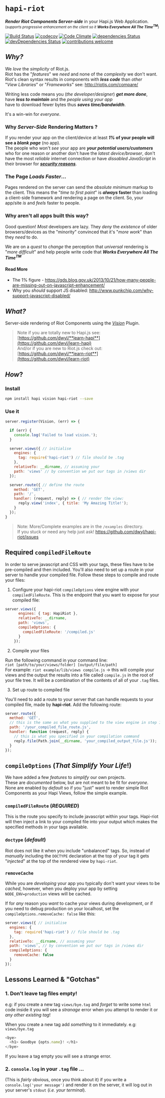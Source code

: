 # `hapi-riot`

***Render Riot Components Server-side*** in your Hapi.js Web Application.  
<small>(_supports progressive enhancement on the client so it **Works Everywhere All The Time<sup>TM</sup>**_)</small>

[![Build Status](https://travis-ci.org/dwyl/hapi-riot.svg?branch=master)](https://travis-ci.org/dwyl/hapi-riot)
[![codecov](https://codecov.io/gh/dwyl/hapi-riot/branch/master/graph/badge.svg)](https://codecov.io/gh/dwyl/hapi-riot)
[![Code Climate](https://codeclimate.com/github/dwyl/hapi-riot/badges/gpa.svg)](https://codeclimate.com/github/dwyl/hapi-riot)
[![dependencies Status](https://david-dm.org/dwyl/hapi-riot/status.svg)](https://david-dm.org/dwyl/hapi-riot)
[![devDependencies Status](https://david-dm.org/dwyl/hapi-riot/dev-status.svg)](https://david-dm.org/dwyl/hapi-riot?type=dev)
[![contributions welcome](https://img.shields.io/badge/contributions-welcome-brightgreen.svg?style=flat)](https://github.com/dwyl/hapi-riot/issues)

## _Why?_

We _love_ the _simplicity_ of Riot.js.  
Riot has the "_features_" we _need_ and none of the _complexity_ we don't want.  
Riot's clean syntax results in components with ***less code*** than _other_  
"_View Libraries_" or "_Frameworks_" see: http://riotjs.com/compare/

Writing less code means you (_the developer/designer_) _**get more done**_,  
have _**less to maintain**_ and the _people using your app_  
have to download fewer bytes thus _**saves time/bandwidth**_.

It's a win-win for _everyone_.

### Why _Server-Side_ Rendering Matters ?

If you render your app on the client/device at least
**_1%_ of your people will see a _blank page_** (no app).  
The people who won't _see_ your app are _**your potential users/customers**_ who
for one reason or another don't have the _latest device/browser_,
don't have the most _reliable_ internet connection
or have _dissabled JavaScript_ in their browser for [_**security reasons**_](http://programmers.stackexchange.com/questions/26179/why-do-people-disable-javascript).

### The Page _Loads Faster_...

Pages rendered on the server can send the _absolute minimum_ markup to the client.
This means the "_time to first paint_" is **_always_ faster** than loading a client-side framework
and rendering a page on the client. So, your app/site _is_ and _feels_ faster to people.

### Why aren't all apps built this way?

Good question! _Most_ developers are lazy. They _deny_ the _existence_ of
older browsers/devices as the "minority" convinced that it's "_more work_"
than they _need_ to do.

We are on a _quest_ to _change_ the perception that _universal_ rendering is
"_more difficult_" and help people write code that _**Works Everywhere All The Time<sup>TM</sup>**_

#### Read More

+ The 1% figure - https://gds.blog.gov.uk/2013/10/21/how-many-people-are-missing-out-on-javascript-enhancement/
+ Why you _should_ support JS disabled: http://www.punkchip.com/why-support-javascript-disabled/


## _What?_

Server-side rendering of Riot Components using the [_Vision_](https://github.com/hapijs/vision) Plugin.


> Note if you are totally new to Hapi.js see:
[https://github.com/dwyl/**learn-hapi**](https://github.com/dwyl/learn-hapi)  
> And/or if you are new to Riot.js check out:
[https://github.com/dwyl/**learn-riot**](https://github.com/dwyl/learn-riot)


## _How_?

### Install

```sh
npm install hapi vision hapi-riot --save
```

### Use it

```js
server.register(Vision, (err) => {

  if (err) {
    console.log('Failed to load vision.');
  }

  server.views({ // initialise
    engines: {
      tag: require('hapi-riot') // file should be .tag
    },
    relativeTo: __dirname, // assuming your
    path: 'views' // by convention we put our tags in /views dir
  });

  server.route({ // define the route
    method: 'GET',
    path: '/',
    handler: (request, reply) => { // render the view:
      reply.view('index', { title: 'My Amazing Title!');
    }
  });
}
```

> Note: More/Complete examples are in the `/examples` directory.  
> If you stuck or need any help just ask! https://github.com/dwyl/hapi-riot/issues

## Required `compiledFileRoute`

In order to serve javascript and CSS with your tags, these files have to be
pre-compiled and then included. You'll also need to set up a route in your
server to handle your compiled file. Follow these steps to compile and route your
files:

1. Configure your hapi-riot `compileOptions` view engine with your `compiledFileRoute`. This is the endpoint that you want to expose for your
compiled file:

```js
server.views({
      engines: { tag: HapiRiot },
      relativeTo: __dirname,
      path: 'views',
      compileOptions: {
        compiledFileRoute: '/compiled.js'
      }
    });
```

2. Compile your files

Run the following command in your command line:  
`riot [path/to/your/views/folder] [output/file/path]`  
For example: `riot example/lib/views compile.js` -> this will compile your
views and the output the results into a file called `compile.js` in the root of
your file tree. It will be a combination of the contents of all of your `.tag`
files.

3. Set up route to compiled file

You'll need to add a route to your server that can handle requests to your
compiled file, made by **hapi-riot**. Add the following route:

```js
server.route({
  method: 'GET',
  // this is the same as what you supplied to the view engine in step 1
  path: '/your_compiled_file_route.js',
  handler: function (request, reply) {
    // this is what you specified in your compilation command
    reply.file(Path.join(__dirname, 'your_compiled_output_file.js'));
  }
});
```

## `compileOptions` (_That Simplify Your Life_!)

We have added a few _features_ to _simplify_ our own projects.  
These are _documented_ below, but are not meant to be fit for _everyone_.
None are enabled by _default_ so if you "just" want to render simple
Riot Components as your Hapi Views, follow the simple example.

### `compiledFileRoute` (***REQUIRED***)

This is the route you specify to include javascript within your tags. Hapi-riot
will then inject a link to your compiled file into your output which makes the
specified methods in your tags available.

### `doctype` (_default_)

Riot does not like it when you include "unbalanced" tags.
So, instead of *manually* including the `DOCTYPE` declaration at the top
of your tag it gets "_injected_" at the top of the rendered view
by `hapi-riot`.


### `removeCache`

While you are _developing_ your app you typically don't want
your views to be _cached_, however, when you deploy your app
by setting `NODE_ENV=production` views will be cached.

If for _any_ reason you _want_ to cache your views during development,
or if you need to debug production on your localhost,
set the `compileOptions.removeCache: false` like this:

```js
server.views({ // initialise
  engines: {
    tag: require('hapi-riot') // file should be .tag
  },
  relativeTo: __dirname, // assuming your
  path: 'views', // by convention we put our tags in /views dir
  compileOptions: {
    removeCache: false
  }
});
```

## Lessons Learned & "Gotchas"

### 1. Don't leave tag files empty!

e.g: if you create a new tag `views/bye.tag` and _forget_ to
write some `html` code inside it you will see a _stranage_ error
when you attempt to render it or _any other existing tag_!

When you create a new tag add _something_ to it immediately. e.g: `views/bye.tag`
```js
<bye>
  <h1> Goodbye {opts.name}! </h1>
</bye>
```

If you leave a tag empty you will see a strange error.

### 2. `console.log` in your `.tag` file ...

(This is _fairly_ obvious, once you think about it)
if you write a `console.log('your message')` and render it on the server,
it will log out in your server's `stdout` (_i.e. your terminal_).
